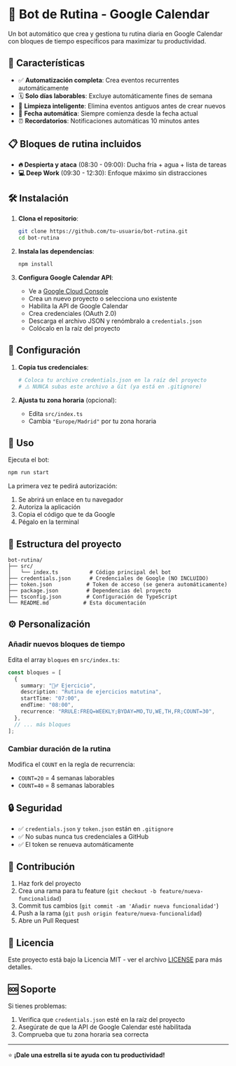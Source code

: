 # 🤖 Bot de Rutina - Google Calendar

Un bot automático que crea y gestiona tu rutina diaria en Google Calendar con bloques de tiempo específicos para maximizar tu productividad.

## 🚀 Características

- ✅ **Automatización completa**: Crea eventos recurrentes automáticamente
- 🗓️ **Solo días laborables**: Excluye automáticamente fines de semana
- 🧹 **Limpieza inteligente**: Elimina eventos antiguos antes de crear nuevos
- 📅 **Fecha automática**: Siempre comienza desde la fecha actual
- ⏰ **Recordatorios**: Notificaciones automáticas 10 minutos antes

## 📋 Bloques de rutina incluidos

- **🔥 Despierta y ataca** (08:30 - 09:00): Ducha fría + agua + lista de tareas
- **💻 Deep Work** (09:30 - 12:30): Enfoque máximo sin distracciones

## 🛠️ Instalación

1. **Clona el repositorio**:
   ```bash
   git clone https://github.com/tu-usuario/bot-rutina.git
   cd bot-rutina
   ```

2. **Instala las dependencias**:
   ```bash
   npm install
   ```

3. **Configura Google Calendar API**:
   - Ve a [Google Cloud Console](https://console.cloud.google.com/)
   - Crea un nuevo proyecto o selecciona uno existente
   - Habilita la API de Google Calendar
   - Crea credenciales (OAuth 2.0)
   - Descarga el archivo JSON y renómbralo a `credentials.json`
   - Colócalo en la raíz del proyecto

## 🔧 Configuración

1. **Copia tus credenciales**:
   ```bash
   # Coloca tu archivo credentials.json en la raíz del proyecto
   # ⚠️ NUNCA subas este archivo a Git (ya está en .gitignore)
   ```

2. **Ajusta tu zona horaria** (opcional):
   - Edita `src/index.ts`
   - Cambia `"Europe/Madrid"` por tu zona horaria

## 🚀 Uso

Ejecuta el bot:
```bash
npm run start
```

La primera vez te pedirá autorización:
1. Se abrirá un enlace en tu navegador
2. Autoriza la aplicación
3. Copia el código que te da Google
4. Pégalo en la terminal

## 📁 Estructura del proyecto

```
bot-rutina/
├── src/
│   └── index.ts          # Código principal del bot
├── credentials.json      # Credenciales de Google (NO INCLUIDO)
├── token.json           # Token de acceso (se genera automáticamente)
├── package.json         # Dependencias del proyecto
├── tsconfig.json        # Configuración de TypeScript
└── README.md           # Esta documentación
```

## ⚙️ Personalización

### Añadir nuevos bloques de tiempo

Edita el array `bloques` en `src/index.ts`:

```typescript
const bloques = [
  {
    summary: "🏃‍♂️ Ejercicio",
    description: "Rutina de ejercicios matutina",
    startTime: "07:00",
    endTime: "08:00",
    recurrence: "RRULE:FREQ=WEEKLY;BYDAY=MO,TU,WE,TH,FR;COUNT=30",
  },
  // ... más bloques
];
```

### Cambiar duración de la rutina

Modifica el `COUNT` en la regla de recurrencia:
- `COUNT=20` = 4 semanas laborables
- `COUNT=40` = 8 semanas laborables

## 🔒 Seguridad

- ✅ `credentials.json` y `token.json` están en `.gitignore`
- ✅ No subas nunca tus credenciales a GitHub
- ✅ El token se renueva automáticamente

## 🤝 Contribución

1. Haz fork del proyecto
2. Crea una rama para tu feature (`git checkout -b feature/nueva-funcionalidad`)
3. Commit tus cambios (`git commit -am 'Añadir nueva funcionalidad'`)
4. Push a la rama (`git push origin feature/nueva-funcionalidad`)
5. Abre un Pull Request

## 📝 Licencia

Este proyecto está bajo la Licencia MIT - ver el archivo [LICENSE](LICENSE) para más detalles.

## 🆘 Soporte

Si tienes problemas:
1. Verifica que `credentials.json` esté en la raíz del proyecto
2. Asegúrate de que la API de Google Calendar esté habilitada
3. Comprueba que tu zona horaria sea correcta

---

⭐ **¡Dale una estrella si te ayuda con tu productividad!**
